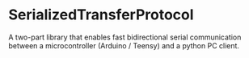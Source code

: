 # SerializedTransferProtocol
 A two-part library that enables fast bidirectional serial communication between a microcontroller (Arduino / Teensy) 
 and a python PC client.
